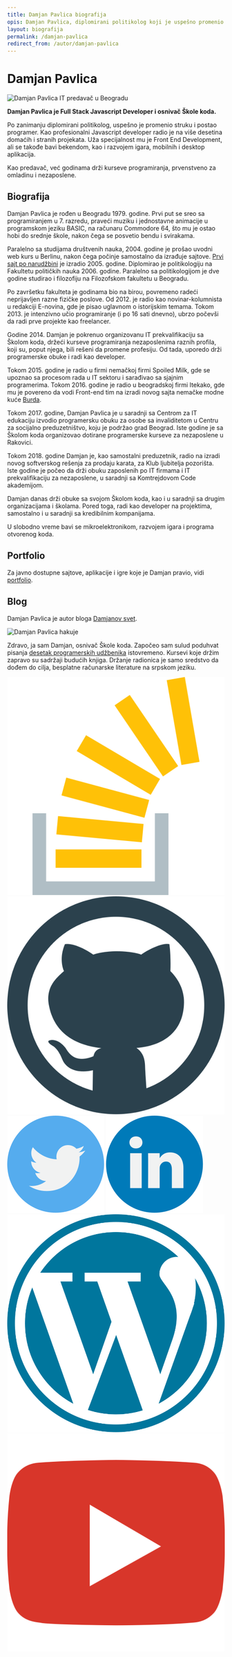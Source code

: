 ```yaml
---
title: Damjan Pavlica biografija
opis: Damjan Pavlica, diplomirani politikolog koji je uspešno promenio struku i postao programer.
layout: biografija
permalink: /damjan-pavlica
redirect_from: /autor/damjan-pavlica
---
```


# Damjan Pavlica

<img class="author-img" src="/images/skola/damjan.jpg" alt="Damjan Pavlica IT predavač u Beogradu"> 

**Damjan Pavlica je Full Stack Javascript Developer i osnivač Škole koda.**

Po zanimanju diplomirani politikolog, uspešno je promenio struku i postao programer. Kao profesionalni Javascript developer radio je na više desetina domaćih i stranih projekata. Uža specijalnost mu je Front End Development, ali se takođe bavi bekendom, kao i razvojem igara, mobilnih i desktop aplikacija.

Kao predavač, već godinama drži kurseve programiranja, prvenstveno za omladinu i nezaposlene.

## Biografija

Damjan Pavlica je rođen u Beogradu 1979. godine. Prvi put se sreo sa programiranjem u 7. razredu, praveći muziku i jednostavne animacije u programskom jeziku BASIC, na računaru Commodore 64, što mu je ostao hobi do srednje škole, nakon čega se posvetio bendu i svirakama.

Paralelno sa studijama društvenih nauka, 2004. godine je prošao uvodni web kurs u Berlinu, nakon čega počinje samostalno da izrađuje sajtove. <a href="https://web.archive.org/web/20050404131351/http://www.nikoladjurica.com:80/">Prvi sajt po narudžbini</a> je izradio 2005. godine. Diplomirao je politikologiju na Fakultetu političkih nauka 2006. godine. Paralelno sa politikologijom je dve godine studirao i filozofiju na Filozofskom fakultetu u Beogradu.

Po završetku fakulteta je godinama bio na birou, povremeno radeći neprijavljen razne fizičke poslove. Od 2012. je radio kao novinar-kolumnista u redakciji E-novina, gde je pisao uglavnom o istorijskim temama. Tokom 2013. je intenzivno učio programiranje (i po 16 sati dnevno), ubrzo počevši da radi prve projekte kao freelancer.

Godine 2014. Damjan je pokrenuo organizovanu IT prekvalifikaciju sa Školom koda, držeći kurseve programiranja nezaposlenima raznih profila, koji su, poput njega, bili rešeni da promene profesiju. Od tada, uporedo drži programerske obuke i radi kao developer.

Tokom 2015. godine je radio u firmi nemačkoj firmi Spoiled Milk, gde se upoznao sa procesom rada u IT sektoru i sarađivao sa sjajnim programerima. Tokom 2016. godine je radio u beogradskoj firmi Itekako, gde mu je povereno da vodi Front-end tim na izradi novog sajta nemačke modne kuće <a href="https://www.burdastyle.de/">Burda</a>.

Tokom 2017. godine, Damjan Pavlica je u saradnji sa Centrom za IT edukaciju izvodio programersku obuku za osobe sa invaliditetom u Centru za socijalno preduzetništvo, koju je podržao grad Beograd. Iste godine je sa Školom koda organizovao dotirane programerske kurseve za nezaposlene u Rakovici.

Tokom 2018. godine Damjan je, kao samostalni preduzetnik, radio na izradi novog softverskog rešenja za prodaju karata, za Klub ljubitelja pozorišta. Iste godine je počeo da drži obuku zaposlenih po IT firmama i IT prekvalifikaciju za nezaposlene, u saradnji sa Komtrejdovom Code akademijom.

Damjan danas drži obuke sa svojom Školom koda, kao i u saradnji sa drugim organizacijama i školama. Pored toga, radi kao developer na projektima, samostalno i u saradnji sa kredibilnim kompanijama.

U slobodno vreme bavi se mikroelektronikom, razvojem igara i programa otvorenog koda.

## Portfolio

Za javno dostupne sajtove, aplikacije i igre koje je Damjan pravio, vidi <a href="https://mudroljub.github.io/">portfolio</a>.

## Blog

Damjan Pavlica je autor bloga <a href="http://damjanpavlica.wordpress.com/">Damjanov svet</a>.

<div class="author-wrapper uokvireno" itemscope itemtype="http://schema.org/Person">
  <img 
    class="author-page-img circle" 
    src="https://sr.gravatar.com/userimage/56596340/26e1c70225c1c275aadd8ce7863fa6f9.jpg?size=200" 
    itemprop="image" 
    alt="Damjan Pavlica hakuje">
  <div>
    <p>Zdravo, ja sam <span itemprop="name">Damjan</span>, <span itemprop="jobTitle">osnivač</span> Škole koda. Započeo sam sulud poduhvat pisanja <a href="/kursevi">desetak programerskih udžbenika</a> istovremeno. Kursevi koje držim zapravo su sadržaji budućih knjiga. Držanje radionica je samo sredstvo da dođem do cilja, besplatne računarske literature na srpskom jeziku.</p>
    <span class="social">
      <a itemprop="sameAs" href="https://stackoverflow.com/users/3576214/damjan-pavlica"><img src="/images/ikonice/stack.svg" alt="stack-overflow" title="Stack Overflow"></a>
      <a itemprop="sameAs" href="https://github.com/mudroljub"><img src="/images/ikonice/github.svg" alt="github" title="Github nalog"></a>
      <a itemprop="sameAs" href="https://twitter.com/DamjanPavlica"><img src="/images/ikonice/twitter.svg" alt="twitter" title="Twitter"></a>
      <a itemprop="sameAs" href="https://www.linkedin.com/in/damjanpavlica/"><img src="/images/ikonice/linkedin.svg" alt="linkedin" title="Linkedin"></a>
      <a itemprop="sameAs" href="https://damjanpavlica.wordpress.com/"><img src="/images/ikonice/wordpress.svg" alt="wordpress-blog" title="Damjanov blog"></a>
      <a itemprop="sameAs" href="https://www.youtube.com/c/DamjanPavlica"><img src="/images/ikonice/youtube.svg" alt="youtube" title="Damjanova muzika"></a>
    </span>
  </div>
</div>